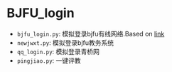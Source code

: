 # BJFU_login

- `bjfu_login.py`: 模拟登录bjfu有线网络.Based on [link](https://blog.cother.org/%E8%BD%AF%E4%BB%B6/2015/12/31/Python-Login-NetManager.html)
- `newjwxt.py`: 模拟登录bjfu教务系统
- `qq_login.py`: 模拟登录青桥网
- `pingjiao.py`: 一键评教
